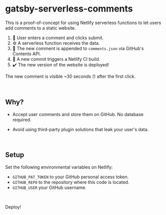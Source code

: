 # gatsby-serverless-comments

This is a proof-of-concept for using Netlify serverless functions to let users add comments to a static website.

1. 👩 User enters a comment and clicks submit.
2. ⚙️ A serverless function receives the data.
3. 🔧 The new comment is appended to `comments.json` via GitHub's Contents API.
4. 🚧 A new commit triggers a Netlify CI build.
5. ✔️ The new version of the website is deployed!

The new comment is visible ~30 seconds ⏰ after the first click.

<br>

## Why?

- Accept user comments and store them on GitHub. No database required.

- Avoid using third-party plugin solutions that leak your user's data.

<br>

## Setup

Set the following environmental variables on Netlify:

- `GITHUB_PAT_TOKEN` to your GitHub personal access token.
- `GITHUB_REPO` to the repository where this code is located.
- `GITHUB_USER` your GitHub username.

<br>

Deploy!
